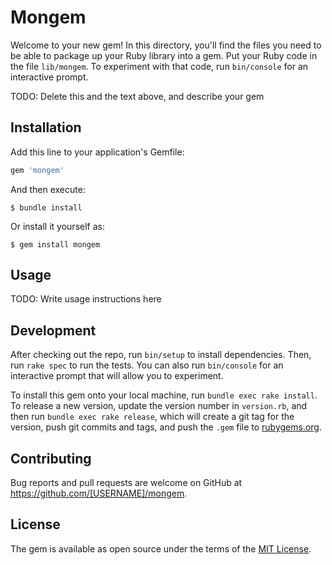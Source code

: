# Mongem

Welcome to your new gem! In this directory, you'll find the files you need to be able to package up your Ruby library into a gem. Put your Ruby code in the file `lib/mongem`. To experiment with that code, run `bin/console` for an interactive prompt.

TODO: Delete this and the text above, and describe your gem

## Installation

Add this line to your application's Gemfile:

```ruby
gem 'mongem'
```

And then execute:

    $ bundle install

Or install it yourself as:

    $ gem install mongem

## Usage

TODO: Write usage instructions here

## Development

After checking out the repo, run `bin/setup` to install dependencies. Then, run `rake spec` to run the tests. You can also run `bin/console` for an interactive prompt that will allow you to experiment.

To install this gem onto your local machine, run `bundle exec rake install`. To release a new version, update the version number in `version.rb`, and then run `bundle exec rake release`, which will create a git tag for the version, push git commits and tags, and push the `.gem` file to [rubygems.org](https://rubygems.org).

## Contributing

Bug reports and pull requests are welcome on GitHub at https://github.com/[USERNAME]/mongem.


## License

The gem is available as open source under the terms of the [MIT License](https://opensource.org/licenses/MIT).
